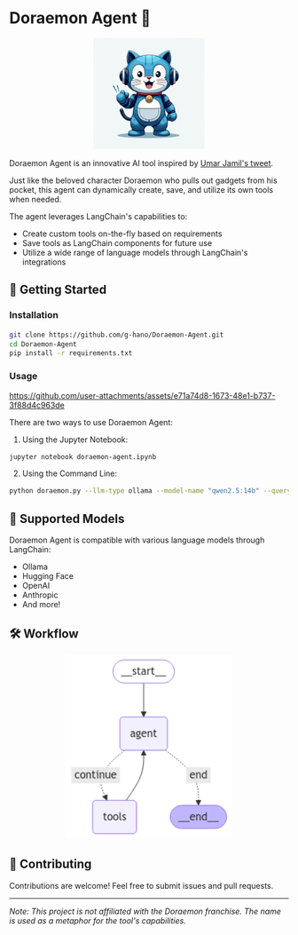 # Doraemon Agent 🤖

<div align="center">
  <img src="assets/logo.webp" alt="Doraemon Agent Logo" width="200">
</div>

Doraemon Agent is an innovative AI tool inspired by [Umar Jamil's tweet](https://x.com/hkproj/status/1882062441628254688). 


Just like the beloved character Doraemon who pulls out gadgets from his pocket, this agent can dynamically create, save, and utilize its own tools when needed.

The agent leverages LangChain's capabilities to:
- Create custom tools on-the-fly based on requirements
- Save tools as LangChain components for future use
- Utilize a wide range of language models through LangChain's integrations


## 🚀 Getting Started

### Installation

```bash
git clone https://github.com/g-hano/Doraemon-Agent.git
cd Doraemon-Agent
pip install -r requirements.txt
```

### Usage

https://github.com/user-attachments/assets/e71a74d8-1673-48e1-b737-3f88d4c963de


There are two ways to use Doraemon Agent:

1. Using the Jupyter Notebook:
```bash
jupyter notebook doraemon-agent.ipynb
```

2. Using the Command Line:
```bash
python doraemon.py --llm-type ollama --model-name "qwen2.5:14b" --query "What is 123.5 multiplied by 3212?"
```

## 🔧 Supported Models

Doraemon Agent is compatible with various language models through LangChain:
- Ollama
- Hugging Face
- OpenAI
- Anthropic
- And more!

## 🛠️ Workflow

<div align="center">
  <img src="assets/workflow.png" alt="Doraemon Agent Workflow" width="300">
</div>


## 🤝 Contributing

Contributions are welcome! Feel free to submit issues and pull requests.

---
*Note: This project is not affiliated with the Doraemon franchise. The name is used as a metaphor for the tool's capabilities.*
